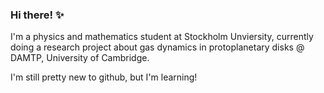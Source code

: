 ### Hi there! ✨

I'm a physics and mathematics student at Stockholm Unviersity, currently doing a research project about gas dynamics in protoplanetary disks @ DAMTP, University of Cambridge.

I'm still pretty new to github, but I'm learning!

<!--
**3leonora/3leonora** is a ✨ _special_ ✨ repository because its `README.md` (this file) appears on your GitHub profile.

-->
